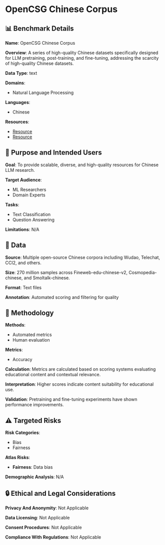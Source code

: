 # OpenCSG Chinese Corpus

## 📊 Benchmark Details

**Name**: OpenCSG Chinese Corpus

**Overview**: A series of high-quality Chinese datasets specifically designed for LLM pretraining, post-training, and fine-tuning, addressing the scarcity of high-quality Chinese datasets.

**Data Type**: text

**Domains**:
- Natural Language Processing

**Languages**:
- Chinese

**Resources**:
- [Resource](https://huggingface.co/datasets/HuggingFaceTB/cosmopedia)
- [Resource](https://huggingface.co/datasets/HuggingFaceFW/fineweb-2)

## 🎯 Purpose and Intended Users

**Goal**: To provide scalable, diverse, and high-quality resources for Chinese LLM research.

**Target Audience**:
- ML Researchers
- Domain Experts

**Tasks**:
- Text Classification
- Question Answering

**Limitations**: N/A

## 💾 Data

**Source**: Multiple open-source Chinese corpora including Wudao, Telechat, CCI2, and others.

**Size**: 270 million samples across Fineweb-edu-chinese-v2, Cosmopedia-chinese, and Smoltalk-chinese.

**Format**: Text files

**Annotation**: Automated scoring and filtering for quality

## 🔬 Methodology

**Methods**:
- Automated metrics
- Human evaluation

**Metrics**:
- Accuracy

**Calculation**: Metrics are calculated based on scoring systems evaluating educational content and contextual relevance.

**Interpretation**: Higher scores indicate content suitability for educational use.

**Validation**: Pretraining and fine-tuning experiments have shown performance improvements.

## ⚠️ Targeted Risks

**Risk Categories**:
- Bias
- Fairness

**Atlas Risks**:
- **Fairness**: Data bias

**Demographic Analysis**: N/A

## 🔒 Ethical and Legal Considerations

**Privacy And Anonymity**: Not Applicable

**Data Licensing**: Not Applicable

**Consent Procedures**: Not Applicable

**Compliance With Regulations**: Not Applicable
